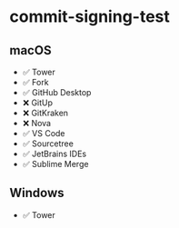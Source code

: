 # commit-signing-test

## macOS

- ✅ Tower
- ✅ Fork
- ✅ GitHub Desktop
- ❌ GitUp
- ❌ GitKraken
- ❌ Nova
- ✅ VS Code
- ✅ Sourcetree
- ✅ JetBrains IDEs
- ✅ Sublime Merge

## Windows

- ✅ Tower
